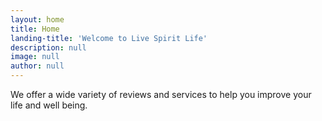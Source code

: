 ```yaml
---
layout: home
title: Home
landing-title: 'Welcome to Live Spirit Life'
description: null
image: null
author: null
---
```

We offer a wide variety of reviews and services to help you improve your life and well being. 
